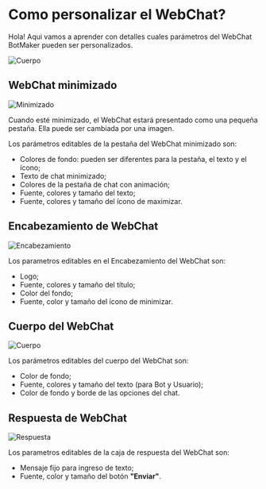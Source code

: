 # Como personalizar el WebChat?

Hola! Aqui vamos a aprender con detalles cuales parámetros del WebChat BotMaker pueden ser personalizados.

![Cuerpo](https://botmakeradmin.github.io/docs/es/imagenes/Captura%20de%20Tela%202018-08-13%20a%CC%80s%2015.27.34.png)

## WebChat minimizado

![Minimizado](https://botmakeradmin.github.io/docs/es/imagenes/Captura%20de%20Tela%202018-08-13%20a%CC%80s%2015.28.33.png)

Cuando esté minimizado, el WebChat estará presentado como una pequeña pestaña. Ella puede ser cambiada por una imagen.

Los parámetros editables de la pestaña del WebChat minimizado son:

- Colores de fondo: pueden ser diferentes para la pestaña, el texto y el ícono;
- Texto de chat minimizado;
- Colores de la pestaña de chat con animación;
- Fuente, colores y tamaño del texto;
- Fuente, colores y tamaño del ícono de maximizar.

## Encabezamiento de WebChat

![Encabezamiento](https://botmakeradmin.github.io/docs/es/imagenes/Captura%20de%20Tela%202018-08-13%20a%CC%80s%2015.28.50.png)

Los parametros editables en el Encabezamiento del WebChat son:

- Logo;
- Fuente, colores y tamaño del título;
- Color del fondo;
- Fuente, color y tamaño del ícono de minimizar.

## Cuerpo del WebChat

![Cuerpo](https://botmakeradmin.github.io/docs/es/imagenes/Captura%20de%20Tela%202018-08-13%20a%CC%80s%2015.27.34.png)

Los parámetros editables del cuerpo del WebChat son:

- Color de fondo;
- Fuente, colores y tamaño del texto (para Bot y Usuario);
- Color de fondo y borde de las opciones del chat.

## Respuesta de WebChat

![Respuesta](https://botmakeradmin.github.io/docs/es/imagenes/Captura%20de%20Tela%202018-08-13%20a%CC%80s%2015.29.12.png)

Los parametros editables de la caja de respuesta del WebChat son:

- Mensaje fijo para ingreso de texto;
- Fuente, color y tamaño del botón **"Enviar"**.


<!--stackedit_data:
eyJoaXN0b3J5IjpbLTc4MDUxNzI2NF19
-->

